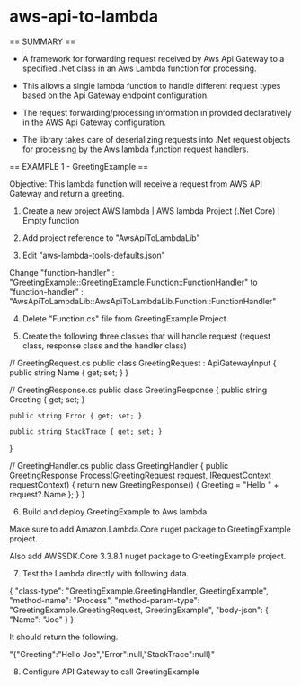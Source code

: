 # aws-api-to-lambda

== SUMMARY ==

- A framework for forwarding request received by Aws Api Gateway to a specified .Net class in an Aws Lambda function for processing. 

- This allows a single lambda function to handle different request types based on the Api Gateway endpoint configuration.

- The request forwarding/processing information in provided declaratively in the AWS Api Gateway configuration.

- The library takes care of deserializing requests into .Net request objects for processing by the Aws lambda function request handlers.


== EXAMPLE 1 - GreetingExample ==

Objective: This lambda function will receive a request from AWS API Gateway and return a greeting.

1. Create a new project
AWS lambda | AWS lambda Project (.Net Core) | Empty function

2. Add project reference to "AwsApiToLambdaLib"

3. Edit "aws-lambda-tools-defaults.json"

Change 
"function-handler" : "GreetingExample::GreetingExample.Function::FunctionHandler"
to
"function-handler" : "AwsApiToLambdaLib::AwsApiToLambdaLib.Function::FunctionHandler"

4. Delete "Function.cs" file from GreetingExample Project

5. Create the following three classes that will handle request (request class, response class and the handler class)

// GreetingRequest.cs
public class GreetingRequest : ApiGatewayInput
{
    public string Name { get; set; }
}


// GreetingResponse.cs
public class GreetingResponse
{
    public string Greeting { get; set; }

    public string Error { get; set; }

    public string StackTrace { get; set; }
}


// GreetingHandler.cs
public class GreetingHandler
{
    public GreetingResponse Process(GreetingRequest request, IRequestContext requestContext)
    {
        return new GreetingResponse()
        {
            Greeting = "Hello " + request?.Name
        };
    }
}

6. Build and deploy GreetingExample to Aws lambda

Make sure to add Amazon.Lambda.Core nuget package to GreetingExample project.

Also add AWSSDK.Core 3.3.8.1 nuget package to GreetingExample project.


7. Test the Lambda directly with following data.

{
  "class-type": "GreetingExample.GreetingHandler, GreetingExample",
  "method-name": "Process",
  "method-param-type": "GreetingExample.GreetingRequest, GreetingExample",
  "body-json": {
    "Name": "Joe"
  }
}

It should return the following.

"{\"Greeting\":\"Hello Joe\",\"Error\":null,\"StackTrace\":null}"


8. Configure API Gateway to call GreetingExample